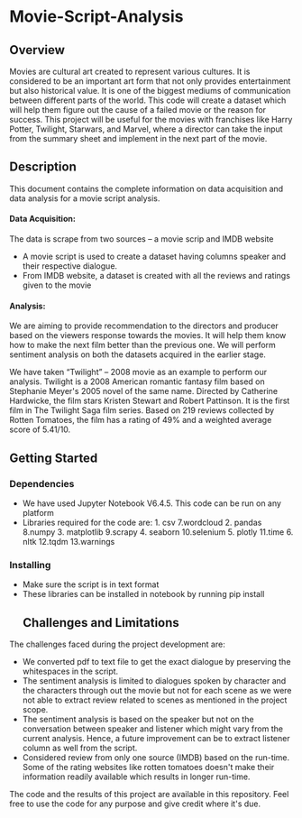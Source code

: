 # Movie-Script-Analysis
## Overview

Movies are cultural art created to represent various cultures. It is considered to be an important art form that not only provides entertainment but also historical value. It is one of the biggest mediums of communication between different parts of the world. This code will create a dataset which will help them figure out the cause of a failed movie or the reason for success. This project will be useful for the movies with franchises like Harry Potter, Twilight, Starwars, and Marvel, where a director can take the input from the summary sheet and implement in the next part of the movie.
## Description

This document contains the complete information on data acquisition and data analysis for a movie script analysis. 
#### Data Acquisition: 
The data is scrape from two sources – a movie scrip and IMDB website
-	A movie script is used to create a dataset having columns speaker and their respective dialogue.
-	From IMDB website, a dataset is created with all the reviews and ratings given to the movie 

#### Analysis: 
We are aiming to provide recommendation to the directors and producer based on the viewers response towards the movies. It will help them know how to make the next film better than the previous one. We will perform sentiment analysis on both the datasets acquired in the earlier stage.

We have taken “Twilight” – 2008 movie as an example to perform our analysis. Twilight is a 2008 American romantic fantasy film based on Stephanie Meyer's 2005 novel of the same name. Directed by Catherine Hardwicke, the film stars Kristen Stewart and Robert Pattinson. It is the first film in The Twilight Saga film series. Based on 219 reviews collected by Rotten Tomatoes, the film has a rating of 49% and a weighted average score of 5.41/10.
## Getting Started

### Dependencies
- We have used Jupyter Notebook V6.4.5. This code can be run on any platform 
- Libraries required for the code are: 
            1.	csv                   7.wordcloud
            2.	pandas                8.numpy
            3.	matplotlib            9.scrapy
            4.	seaborn               10.selenium
            5.	plotly                11.time
            6.	nltk                  12.tqdm
                                      13.warnings

### Installing
- Make sure the script is in text format
- These libraries can be installed in notebook by running 
        pip install <library name>
  ## Challenges and Limitations

The challenges faced during the project development are:

- We converted pdf to text file to get the exact dialogue by preserving the whitespaces in the script.
- The sentiment analysis is limited to dialogues spoken by character and the characters through out the movie but not for each scene as we were not able to extract review related to scenes as mentioned in the project scope.
- The sentiment analysis is based on the speaker but not on the conversation between speaker and listener which might vary from the current analysis. Hence, a future improvement can be to extract listener column as well from the script. 
- Considered review from only one source (IMDB) based on the run-time. Some of the rating websites like rotten tomatoes doesn't make their information readily available which results in longer run-time.

The code and the results of this project are available in this repository. Feel free to use the code for any purpose and give credit where it's due.

